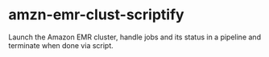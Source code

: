 amzn-emr-clust-scriptify
========================

Launch the Amazon EMR cluster, handle jobs and its status in a pipeline and terminate when done via script.
